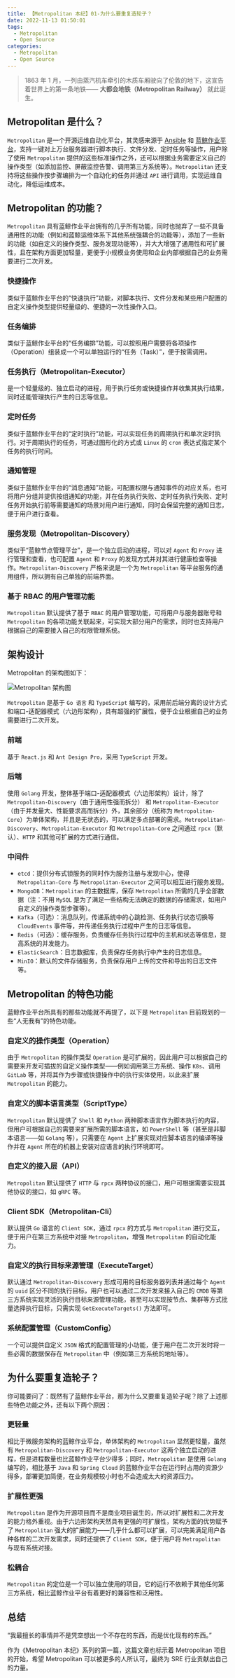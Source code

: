 ```yaml
---
title: 【Metropolitan 本纪】01-为什么要重复造轮子？
date: 2022-11-13 01:50:01
tags:
  - Metropolitan
  - Open Source
categories:
  - Metropolitan
  - Open Source
---
```


> 1863 年 1 月，一列由蒸汽机车牵引的木质车厢驶向了伦敦的地下，这宣告着世界上的第一条地铁—— **大都会地铁（Metropolitan Railway）** 就此诞生。

## Metropolitan 是什么？

`Metropolitan` 是一个开源运维自动化平台，其灵感来源于 [Ansible](https://github.com/ansible/ansible) 和 [蓝鲸作业平台](https://github.com/Tencent/bk-job)，支持一键对上万台服务器进行脚本执行、文件分发、定时任务等操作，用户除了使用 `Metropolitan` 提供的这些标准操作之外，还可以根据业务需要定义自己的操作类型（如添加监控、屏蔽监控告警、调用第三方系统等）。`Metropolitan` 还支持将这些操作按步骤编排为一个自动化的任务并通过 `API` 进行调用，实现运维自动化，降低运维成本。

## Metropolitan 的功能？

`Metropolitan` 具有蓝鲸作业平台拥有的几乎所有功能，同时也抛弃了一些不具备通用性的功能（例如和蓝鲸运维体系下其他系统强耦合的功能等），添加了一些新的功能（如自定义的操作类型、服务发现功能等），并大大增强了通用性和可扩展性，且在架构方面更加轻量，更便于小规模业务使用和企业内部根据自己的业务需要进行二次开发。

### 快捷操作

类似于蓝鲸作业平台的“快速执行”功能，对脚本执行、文件分发和某些用户配置的自定义操作类型提供轻量级的、便捷的一次性操作入口。

### 任务编排

类似于蓝鲸作业平台的“任务编排”功能，可以按照用户需要将各项操作（Operation）组装成一个可以单独运行的“任务（Task）”，便于按需调用。

### 任务执行（Metropolitan-Executor）

是一个轻量级的、独立启动的进程，用于执行任务或快捷操作并收集其执行结果，同时还能管理执行产生的日志等信息。

### 定时任务

类似于蓝鲸作业平台的“定时执行”功能，可以实现任务的周期执行和单次定时执行。对于周期执行的任务，可通过图形化的方式或 `Linux` 的 `cron` 表达式指定某个任务的执行时间。

### 通知管理

类似于蓝鲸作业平台的“消息通知”功能，可配置权限与通知事件的对应关系，也可将用户分组并提供按组通知的功能，并在任务执行失败、定时任务执行失败、定时任务开始执行前等需要通知的场景对用户进行通知，同时会保留完整的通知日志，便于用户进行查看。

### 服务发现（Metropolitan-Discovery）

类似于“蓝鲸节点管理平台”，是一个独立启动的进程，可以对 `Agent` 和 `Proxy` 进行管理和查看，也可配置 `Agent` 和 `Proxy` 的发现方式并对其进行健康检查等操作。`Metropolitan-Discovery` 严格来说是一个为 `Metropolitan` 等平台服务的通用组件，所以拥有自己单独的前端界面。

### 基于 RBAC 的用户管理功能

`Metropolitan` 默认提供了基于 `RBAC` 的用户管理功能，可将用户与服务器账号和 `Metropolitan` 的各项功能关联起来，可实现大部分用户的需求，同时也支持用户根据自己的需要接入自己的权限管理系统。

## 架构设计

Metropolitan 的架构图如下：

![Metropolitan 架构图](https://cdn.nlark.com/yuque/0/2022/png/32771015/1668273853403-eddd08ae-6e9c-4c3a-8dac-534cbf586ac6.png#averageHue=%23f7f4f1&clientId=u00a1dc89-6a3b-4&crop=0&crop=0&crop=1&crop=1&from=paste&height=348&id=u34be980e&margin=%5Bobject%20Object%5D&name=image.png&originHeight=522&originWidth=1137&originalType=binary&ratio=1&rotation=0&showTitle=false&size=34263&status=done&style=none&taskId=u2d1031fa-c94a-480d-bb70-666deb227c2&title=&width=758)

`Metropolitan` 是基于 `Go 语言` 和 `TypeScript` 编写的，采用前后端分离的设计方式和端口-适配器模式（六边形架构），具有超强的扩展性，便于企业根据自己的业务需要进行二次开发。

### 前端

基于 `React.js` 和 `Ant Design Pro`，采用 `TypeScript` 开发。

### 后端

使用 `Golang` 开发，整体基于端口-适配器模式（六边形架构）设计，除了 `Metropolitan-Discovery`（由于通用性强而拆分） 和 `Metropolitan-Executor`（由于并发量大、性能要求高而拆分）外，其余部分（统称为 `Metropolitan-Core`）为单体架构，并且是无状态的，可以满足多点部署的需求。`Metropolitan-Discovery`、`Metropolitan-Executor` 和 `Metropolitan-Core` 之间通过 `rpcx`（默认）、`HTTP` 和其他可扩展的方式进行通信。

### 中间件

- `etcd`：提供分布式锁服务的同时作为服务注册与发现中心，使得 `Metropolitan-Core` 与 `Metropolitan-Executor` 之间可以相互进行服务发现。
- `MongoDB`：`Metropolitan` 的主数据库，保存 `Metropolitan` 所需的几乎全部数据（注：不用 `MySQL` 是为了满足一些结构无法确定的数据的存储需求，如用户自定义的操作类型步骤等）。
- `Kafka`（可选）：消息队列，传递系统中的心跳检测、任务执行状态切换等 `CloudEvents` 事件等，并传递任务执行过程中产生的日志等信息。
- `Redis`（可选）：缓存服务，负责缓存任务执行过程中的主机和状态等信息，提高系统的并发能力。
- `ElasticSearch`：日志数据库，负责保存任务执行中产生的日志信息。
- `MinIO`：默认的文件存储服务，负责保存用户上传的文件和导出的日志文件等。
  
## Metropolitan 的特色功能
  
蓝鲸作业平台所具有的那些功能就不再提了，以下是 `Metropolitan` 目前规划的一些“人无我有”的特色功能。
  
### 自定义的操作类型（Operation）
  
由于 `Metropolitan` 的操作类型 `Operation` 是可扩展的，因此用户可以根据自己的需要来开发可插拔的自定义操作类型——例如调用第三方系统、操作 `K8s`、调用 `GitLab` 等，并将其作为步骤或快捷操作中的执行实体使用，以此来扩展 `Metropolitan` 的能力。
  
### 自定义的脚本语言类型（ScriptType）
  
`Metropolitan` 默认提供了 `Shell` 和 `Python` 两种脚本语言作为脚本执行的内容，但用户可根据自己的需要来扩展所需的脚本语言，如 `PowerShell` 等（甚至是非脚本语言——如 `Golang` 等），只需要在 `Agent` 上扩展实现对应脚本语言的编译等操作并在 `Agent` 所在的机器上安装对应语言的执行环境即可。
  
### 自定义的接入层（API）
  
`Metropolitan` 默认提供了 `HTTP` 与 `rpcx` 两种协议的接口，用户可根据需要实现其他协议的接口，如 `gRPC` 等。
  
### Client SDK（Metropolitan-Cli）
  
默认提供 `Go` 语言的 `Client SDK`，通过 `rpcx` 的方式与 `Metropolitan` 进行交互，便于用户在第三方系统中对接 `Metropolitan`，增强 `Metropolitan` 的自动化能力。
  
### 自定义的执行目标来源管理（ExecuteTarget）
  
默认通过 `Metropolitan-Discovery` 形成可用的目标服务器列表并通过每个 `Agent` 的 `uuid` 区分不同的执行目标，用户也可以通过二次开发来接入自己的 `CMDB` 等第三方系统实现灵活的执行目标来源管理功能，甚至可以实现按节点、集群等方式批量选择执行目标，只需实现 `GetExecuteTargets()` 方法即可。
  
### 系统配置管理（CustomConfig）
  
一个可以提供自定义 `JSON` 格式的配置管理的小功能，便于用户在二次开发时将一些必需的数据保存在 `Metropolitan` 中（例如第三方系统的地址等）。
  
## 为什么要重复造轮子？
  
你可能要问了：既然有了蓝鲸作业平台，那为什么又要重复造轮子呢？除了上述那些特色功能之外，还有以下两个原因：
  
### 更轻量
  
相比于微服务架构的蓝鲸作业平台，单体架构的 `Metropolitan` 显然更轻量，虽然有 `Metropolitan-Discovery` 和 `Metropolitan-Executor` 这两个独立启动的进程，但是进程数量也比蓝鲸作业平台少得多；同时，`Metropolitan` 是使用 `Golang` 编写的，相比基于 `Java` 和 `Spring Cloud` 的蓝鲸作业平台在运行时占用的资源少得多，部署更加简便，在业务规模较小时也不会造成太大的资源压力。
  
### 扩展性更强
  
`Metropolitan` 是作为开源项目而不是商业项目诞生的，所以对扩展性和二次开发的能力格外重视。由于六边形架构天然具有更强的可扩展性，架构方面的优势赋予了 `Metropolitan` 强大的扩展能力——几乎什么都可以扩展，可以完美满足用户各种各样的二次开发需求，同时还提供了 `Client SDK`，便于用户将 `Metropolitan` 与现有系统对接。
  
### 松耦合
  
`Metropolitan` 的定位是一个可以独立使用的项目，它的运行不依赖于其他任何第三方系统，相比蓝鲸作业平台有着更好的兼容性和泛用性。
  
## 总结
  
“我最擅长的事情并不是凭空想出一个不存在的东西，而是优化现有的东西。”
  
作为《Metropolitan 本纪》系列的第一篇，这篇文章也标示着 Metropolitan 项目的开始，希望 Metropolitan 可以被更多的人所认可，最终为 SRE 行业贡献出自己的力量。
